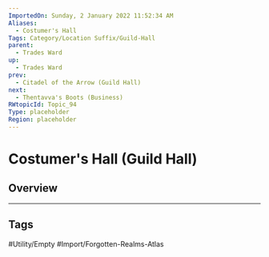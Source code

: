 ```yaml
---
ImportedOn: Sunday, 2 January 2022 11:52:34 AM
Aliases:
  - Costumer's Hall
Tags: Category/Location Suffix/Guild-Hall
parent:
  - Trades Ward
up:
  - Trades Ward
prev:
  - Citadel of the Arrow (Guild Hall)
next:
  - Thentavva's Boots (Business)
RWtopicId: Topic_94
Type: placeholder
Region: placeholder
---
```

# Costumer's Hall (Guild Hall)
## Overview

---
## Tags
#Utility/Empty #Import/Forgotten-Realms-Atlas

